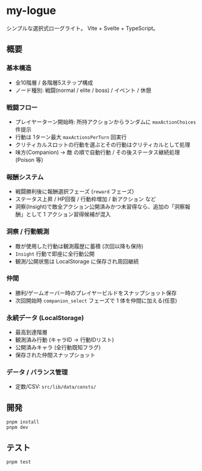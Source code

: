 # my-logue

シンプルな選択式ローグライト。
Vite + Svelte + TypeScript。

## 概要

### 基本構造

- 全10階層 / 各階層5ステップ構成
- ノード種別: 戦闘(normal / elite / boss) / イベント / 休憩

### 戦闘フロー

- プレイヤーターン開始時: 所持アクションからランダムに `maxActionChoices` 件提示
- 行動は 1ターン最大 `maxActionsPerTurn` 回実行
- クリティカルスロットの行動を選ぶとその行動はクリティカルとして処理
- 味方(Companion) → 敵 の順で自動行動 / その後ステータス継続処理 (Poison 等)

### 報酬システム

- 戦闘勝利後に報酬選択フェーズ (`reward` フェーズ)
- ステータス上昇 / HP回復 / 行動枠増加 / 新アクション など
- 洞察(Insight)で敵全アクション公開済みかつ未習得なら、追加の「洞察報酬」として 1 アクション習得候補が混入

### 洞察 / 行動観測

- 敵が使用した行動は観測履歴に蓄積 (次回以降も保持)
- `Insight` 行動で即座に全行動公開
- 観測/公開状態は LocalStorage に保存され周回継続

### 仲間

- 勝利/ゲームオーバー時のプレイヤービルドをスナップショット保存
- 次回開始時 `companion_select` フェーズで 1 体を仲間に加える(任意)

### 永続データ (LocalStorage)

- 最高到達階層
- 観測済み行動 (キャラID → 行動IDリスト)
- 公開済みキャラ (全行動既知フラグ)
- 保存された仲間スナップショット

### データ / バランス管理

- 定数/CSV: `src/lib/data/consts/`

## 開発

```
pnpm install
pnpm dev
```

## テスト

```
pnpm test
```
